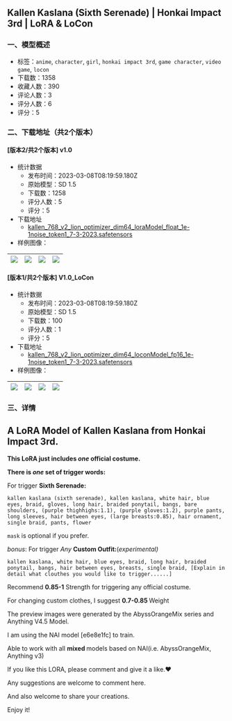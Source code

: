 ## Kallen Kaslana (Sixth Serenade) | Honkai Impact 3rd | LoRA & LoCon
### 一、模型概述

- 标签：`anime`, `character`, `girl`, `honkai impact 3rd`, `game character`, `video game`, `locon`
- 下载数：1358
- 收藏人数：390
- 评论人数：3
- 评分人数：6
- 评分：5

### 二、下载地址（共2个版本）

#### [版本2/共2个版本] v1.0

- 统计数据
  - 发布时间：2023-03-08T08:19:59.180Z
  - 原始模型：SD 1.5
  - 下载数：1258
  - 评分人数：5
  - 评分：5
- 下载地址
  - [kallen_768_v2_lion_optimizer_dim64_loraModel_float_1e-1noise_token1_7-3-2023.safetensors](https://civitai.com/api/download/models/19897)
- 样例图像：

| <img src="https://image.civitai.com/xG1nkqKTMzGDvpLrqFT7WA/92bdd72e-cdc6-4bb3-da72-0a5fdd73fc00/width=450/209851.jpeg" /> | <img src="https://image.civitai.com/xG1nkqKTMzGDvpLrqFT7WA/e501f481-dbd3-4714-4395-cc36e9c6ee00/width=450/209975.jpeg" /> | <img src="https://image.civitai.com/xG1nkqKTMzGDvpLrqFT7WA/eed375c0-b78e-4410-9e3a-b2778c0f0800/width=450/209849.jpeg" /> | <img src="https://image.civitai.com/xG1nkqKTMzGDvpLrqFT7WA/1e307b1c-b629-4043-4528-cd83a54c0e00/width=450/209934.jpeg" /> |
| ---- | ---- | ---- | ---- |

#### [版本1/共2个版本] V1.0_LoCon

- 统计数据
  - 发布时间：2023-03-08T08:19:59.180Z
  - 原始模型：SD 1.5
  - 下载数：100
  - 评分人数：1
  - 评分：5
- 下载地址
  - [kallen_768_v2_lion_optimizer_dim64_loconModel_fp16_1e-1noise_token1_7-3-2023.safetensors](https://civitai.com/api/download/models/19909)
- 样例图像：

| <img src="https://image.civitai.com/xG1nkqKTMzGDvpLrqFT7WA/d4319d4a-aa5a-4290-2961-24843808ca00/width=450/209932.jpeg" /> | <img src="https://image.civitai.com/xG1nkqKTMzGDvpLrqFT7WA/58b1843d-5e44-471b-4f82-fc84e3c55400/width=450/209931.jpeg" /> | <img src="https://image.civitai.com/xG1nkqKTMzGDvpLrqFT7WA/07549ae5-b375-47e8-b729-04825d70c300/width=450/210013.jpeg" /> | <img src="https://image.civitai.com/xG1nkqKTMzGDvpLrqFT7WA/287022fa-e0fa-4e12-df5b-335eeaa76600/width=450/210012.jpeg" /> |
| ---- | ---- | ---- | ---- |


### 三、详情
<h2>A LoRA Model of Kallen Kaslana from Honkai Impact 3rd<strong>.</strong></h2><p></p><p><strong>This LoRA just includes <em>one </em>official costume.</strong></p><p><strong>There is <em>one </em>set of trigger words:</strong></p><p></p><p>For trigger <strong>Sixth Serenade:</strong></p><p><code>kallen kaslana (sixth serenade), kallen kaslana, white hair, blue eyes, braid, gloves, long hair, braided ponytail, bangs, bare shoulders, (purple thighhighs:1.1), (purple gloves:1.2), purple pants, long sleeves, hair between eyes, (large breasts:0.85), hair ornament, single braid, pants, flower</code></p><p><code>mask</code> is optional if you prefer.</p><p><em>bonus</em>: For trigger <em>Any </em><strong>Custom Outfit:</strong>(<em>experimental)</em></p><p><code>kallen kaslana, white hair, blue eyes, braid, long hair, braided ponytail, bangs, hair between eyes, breasts, single braid, [Explain in detail what clouthes you would like to trigger......]</code></p><p></p><p></p><p>Recommend <strong>0.85-1</strong> Strength for triggering any official costume.</p><p>For changing custom clothes, I suggest <strong>0.7-0.85 </strong>Weight</p><p></p><p>The preview images were generated by the AbyssOrangeMix series and Anything V4.5 Model.</p><p></p><p>I am using the NAI model [e6e8e1fc] to train.</p><p>Able to work with all <strong>mixed </strong>models based on NAI(i.e. AbyssOrangeMix, Anything v3)</p><p></p><p>If you like this LORA, please comment and give it a like.❤️</p><p>Any suggestions are welcome to comment here.</p><p>And also welcome to share your creations.</p><p>Enjoy it!</p>
